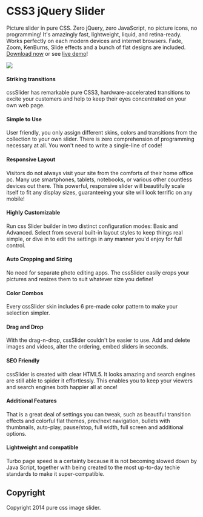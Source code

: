 # CSS3 jQuery Slider
Picture slider in pure CSS. Zero jQuery, zero JavaScript, no picture icons, no programming! It's amazingly fast, lightweight, liquid, and retina-ready. 
Works perfectly on each modern devices and internet browsers. Fade, Zoom, KenBurns, Slide effects and a bunch of flat designs are included.
[Download now](http://cssslider.com/) or see [live demo](http://cssslider.com/non-jquery-slider-1.html)!

<a href="http://cssslider.com/non-jquery-slider-1.html">
  <img src="http://cssslider.com/sliders/jqueryslider.jpg">
</a>
 

#### Striking transitions
cssSlider has remarkable pure CSS3, hardware-accelerated transitions to excite your customers and help to keep their eyes concentrated on your own web page.

#### Simple to Use
User friendly, you only assign different skins, colors and transitions from the collection to your own slider. There is zero comprehension of programming necessary at all. You won't need to write a single-line of code!

#### Responsive Layout
Visitors do not always visit your site from the comforts of their home office pc. Many use smartphones, tablets, notebooks, or various other countless devices out there. This powerful, responsive  slider will beautifully scale itself to fit any display sizes, guaranteeing your site will look terrific on any mobile!

#### Highly Customizable
Run css Slider builder in two distinct configuration modes: Basic and Advanced. Select from several built-in layout styles to keep things real simple, or dive in to edit the settings in any manner you'd enjoy for full control.

#### Auto Cropping and Sizing
No need for separate photo editing apps. The cssSlider easily crops your pictures and resizes them to suit whatever size you define!

#### Color Combos
Every cssSlider skin includes 6 pre-made color pattern to make your selection simpler.

#### Drag and Drop
With the drag-n-drop, cssSlider couldn't be easier to use. Add and delete images and videos, alter the ordering, embed sliders in seconds.

#### SEO Friendly
cssSlider is created with clear HTML5. It looks amazing and search engines are still able to spider it effortlessly. This enables you to keep your viewers and search engines both happier all at once!

#### Additional Features
That is a great deal of settings you can tweak, such as beautiful transition effects and colorful flat themes, prev/next navigation, bullets with thumbnails, auto-play, pause/stop, full width, full screen and additional options.

#### Lightweight and compatible
Turbo page speed is a certainty because it is not becoming slowed down by Java Script, together with being created to the most up-to-day techie standards to make it super-compatible.


## Copyright

Copyright 2014 pure css image slider.
